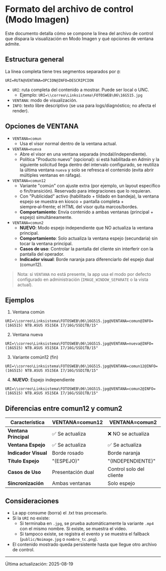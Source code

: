 # Formato del archivo de control (Modo Imagen)

Este documento detalla cómo se compone la línea del archivo de control que dispara la visualización en Modo Imagen y qué opciones de ventana admite.

## Estructura general

La línea completa tiene tres segmentos separados por `@`:

```
URI=RUTA@VENTANA=OPCION@INFO=DESCRIPCION
```

- `URI`: ruta completa del contenido a mostrar. Puede ser local o UNC.
  - Ejemplo: `URI=\\correo\Linksistema\FOTOSWEB\06\16G515.jpg`
- `VENTANA`: modo de visualización.
- `INFO`: texto libre descriptivo (se usa para logs/diagnóstico; no afecta el render).

## Opciones de VENTANA

- `VENTANA=comun`
  - Usa el visor normal dentro de la ventana actual.
- `VENTANA=nueva`
  - Abre el visor en una ventana separada (modal/independiente).
  - Política "Producto nuevo" (opcional): si está habilitada en Admin y la siguiente solicitud llega dentro del intervalo configurado, se reutiliza la última ventana `nueva` y solo se refresca el contenido (evita abrir múltiples ventanas en ráfaga).
- `VENTANA=comun12`
  - Variante "común" con ajuste extra (por ejemplo, un layout específico o fin/transición). Reservado para integraciones que lo requieran.
  - Con "Publicidad" activo (habilitado + tildado en bandeja), la ventana espejo se muestra en kiosco + pantalla completa + siempre‑al‑frente; el HTML del visor quita marcos/bordes.
  - **Comportamiento**: Envía contenido a ambas ventanas (principal + espejo) simultáneamente.
- `VENTANA=comun2`
  - **NUEVO**: Modo espejo independiente que NO actualiza la ventana principal.
  - **Comportamiento**: Solo actualiza la ventana espejo (secundaria) sin tocar la ventana principal.
  - **Casos de uso**: Controlar la pantalla del cliente sin interferir con la pantalla del operador.
  - **Indicador visual**: Borde naranja para diferenciarlo del espejo dual (comun12).

> Nota: si `VENTANA` no está presente, la app usa el modo por defecto configurado en administración (`IMAGE_WINDOW_SEPARATE` o la vista actual).

## Ejemplos

1) Ventana común
```
URI=\\correo\Linksistema\FOTOSWEB\06\16G515.jpg@VENTANA=comun@INFO=(16G515) NTB.ASUS X515EA I7/16G/SSD1TB/15"
```

2) Ventana nueva
```
URI=\\correo\Linksistema\FOTOSWEB\06\16G515.jpg@VENTANA=nueva@INFO=(16G515) NTB.ASUS X515EA I7/16G/SSD1TB/15"
```

3) Variante común12 (fin)
```
URI=\\correo\Linksistema\FOTOSWEB\06\16G515.jpg@VENTANA=comun12@INFO=(16G515) NTB.ASUS X515EA I7/16G/SSD1TB/15"
```

4) **NUEVO**: Espejo independiente
```
URI=\\correo\Linksistema\FOTOSWEB\06\16G515.jpg@VENTANA=comun2@INFO=(16G515) NTB.ASUS X515EA I7/16G/SSD1TB/15"
```

## Diferencias entre comun12 y comun2

| Característica | VENTANA=comun12 | VENTANA=comun2 |
|----------------|------------------|----------------|
| **Ventana Principal** | ✅ Se actualiza | ❌ NO se actualiza |
| **Ventana Espejo** | ✅ Se actualiza | ✅ Se actualiza |
| **Indicador Visual** | Borde rosado | Borde naranja |
| **Título Espejo** | "(ESPEJO)" | "(INDEPENDIENTE)" |
| **Casos de Uso** | Presentación dual | Control solo del cliente |
| **Sincronización** | Ambas ventanas | Solo espejo |

## Consideraciones
- La app consume (borra) el .txt tras procesarlo.
- Si la `URI` no existe:
  - Si terminaba en `.jpg`, se prueba automáticamente la variante `.mp4` con el mismo nombre. Si existe, se muestra el video.
  - Si tampoco existe, se registra el evento y se muestra el fallback (`public/Noimage.jpg` o `nombre_tc.png`).
- El contenido mostrado queda persistente hasta que llegue otro archivo de control.

---
Última actualización: 2025-08-19
